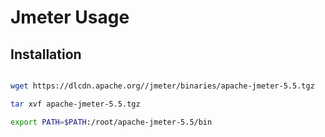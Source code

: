 # Jmeter Usage

## Installation

```sh

wget https://dlcdn.apache.org//jmeter/binaries/apache-jmeter-5.5.tgz

tar xvf apache-jmeter-5.5.tgz

export PATH=$PATH:/root/apache-jmeter-5.5/bin

```